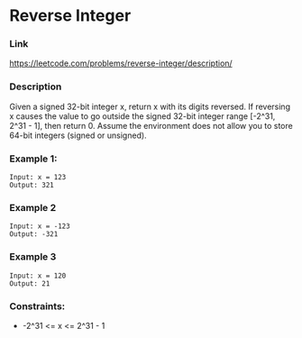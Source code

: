 # Reverse Integer

### Link
https://leetcode.com/problems/reverse-integer/description/

### Description
Given a signed 32-bit integer x, return x with its digits reversed. If reversing x causes the value to go outside the signed 32-bit integer range [-2^31, 2^31 - 1], then return 0. Assume the environment does not allow you to store 64-bit integers (signed or unsigned).

### Example 1:
```
Input: x = 123
Output: 321
```

### Example 2
```
Input: x = -123
Output: -321
```

### Example 3
```
Input: x = 120
Output: 21
```

### Constraints:
- -2^31 <= x <= 2^31 - 1